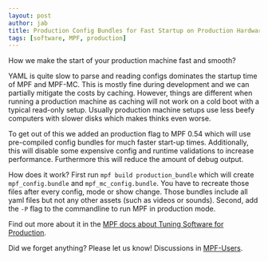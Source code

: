 ```yaml
---
layout: post
author: jab
title: Production Config Bundles for Fast Startup on Production Hardware
tags: [software, MPF, production]
---
```

How we make the start of your production machine fast and smooth?

YAML is quite slow to parse and reading configs dominates the startup time
of MPF and MPF-MC.
This is mostly fine during development and we can partially mitigate the costs
by caching.
However, things are different when running a production machine as caching
will not work on a cold boot with a typical read-only setup.
Usually production machine setups use less beefy computers with slower disks
which makes thinks even worse.

To get out of this we added an production flag to MPF 0.54 which will use
pre-compiled config bundles for much faster start-up times.
Additionally, this will disable some expensive config and runtime validations
to increase performance.
Furthermore this will reduce the amount of debug output.

How does it work?
First run ``mpf build production_bundle`` which will create
``mpf_config.bundle`` and ``mpf_mc_config.bundle``.
You have to recreate those files after every config, mode or show change.
Those bundles include all yaml files but not any other assets (such as
videos or sounds).
Second, add the ``-P`` flag to the commandline to run MPF in production mode.

Find out more about it in the
[MPF docs about Tuning Software for Production](http://docs.missionpinball.org/en/dev/finalization/software.html#run-mpf-in-production-mode).

Did we forget anything? Please let us know!
Discussions in [MPF-Users](https://groups.google.com/forum/#!forum/mpf-users).
